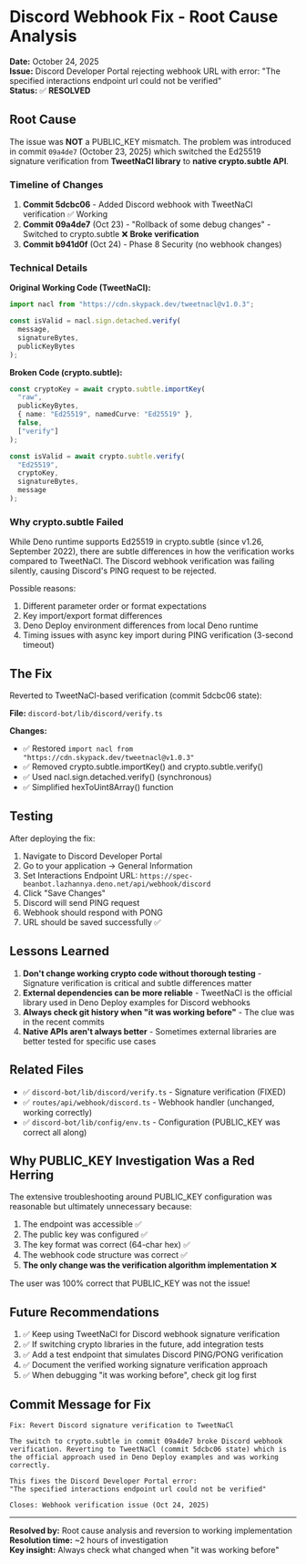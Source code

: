 # Discord Webhook Fix - Root Cause Analysis

**Date:** October 24, 2025  
**Issue:** Discord Developer Portal rejecting webhook URL with error: "The specified interactions endpoint url could not be verified"  
**Status:** ✅ **RESOLVED**

## Root Cause

The issue was **NOT** a PUBLIC_KEY mismatch. The problem was introduced in commit `09a4de7` (October 23, 2025) which switched the Ed25519 signature verification from **TweetNaCl library** to **native crypto.subtle API**.

### Timeline of Changes

1. **Commit 5dcbc06** - Added Discord webhook with TweetNaCl verification ✅ Working
2. **Commit 09a4de7** (Oct 23) - "Rollback of some debug changes" - Switched to crypto.subtle ❌ **Broke verification**
3. **Commit b941d0f** (Oct 24) - Phase 8 Security (no webhook changes)

### Technical Details

**Original Working Code (TweetNaCl):**
```typescript
import nacl from "https://cdn.skypack.dev/tweetnacl@v1.0.3";

const isValid = nacl.sign.detached.verify(
  message,
  signatureBytes,
  publicKeyBytes
);
```

**Broken Code (crypto.subtle):**
```typescript
const cryptoKey = await crypto.subtle.importKey(
  "raw",
  publicKeyBytes,
  { name: "Ed25519", namedCurve: "Ed25519" },
  false,
  ["verify"]
);

const isValid = await crypto.subtle.verify(
  "Ed25519",
  cryptoKey,
  signatureBytes,
  message
);
```

### Why crypto.subtle Failed

While Deno runtime supports Ed25519 in crypto.subtle (since v1.26, September 2022), there are subtle differences in how the verification works compared to TweetNaCl. The Discord webhook verification was failing silently, causing Discord's PING request to be rejected.

Possible reasons:
1. Different parameter order or format expectations
2. Key import/export format differences
3. Deno Deploy environment differences from local Deno runtime
4. Timing issues with async key import during PING verification (3-second timeout)

## The Fix

Reverted to TweetNaCl-based verification (commit 5dcbc06 state):

**File:** `discord-bot/lib/discord/verify.ts`

**Changes:**
- ✅ Restored `import nacl from "https://cdn.skypack.dev/tweetnacl@v1.0.3"`
- ✅ Removed crypto.subtle.importKey() and crypto.subtle.verify()
- ✅ Used nacl.sign.detached.verify() (synchronous)
- ✅ Simplified hexToUint8Array() function

## Testing

After deploying the fix:

1. Navigate to Discord Developer Portal
2. Go to your application → General Information
3. Set Interactions Endpoint URL: `https://spec-beanbot.lazhannya.deno.net/api/webhook/discord`
4. Click "Save Changes"
5. Discord will send PING request
6. Webhook should respond with PONG
7. URL should be saved successfully ✅

## Lessons Learned

1. **Don't change working crypto code without thorough testing** - Signature verification is critical and subtle differences matter
2. **External dependencies can be more reliable** - TweetNaCl is the official library used in Deno Deploy examples for Discord webhooks
3. **Always check git history when "it was working before"** - The clue was in the recent commits
4. **Native APIs aren't always better** - Sometimes external libraries are better tested for specific use cases

## Related Files

- ✅ `discord-bot/lib/discord/verify.ts` - Signature verification (FIXED)
- ✅ `routes/api/webhook/discord.ts` - Webhook handler (unchanged, working correctly)
- ✅ `discord-bot/lib/config/env.ts` - Configuration (PUBLIC_KEY was correct all along)

## Why PUBLIC_KEY Investigation Was a Red Herring

The extensive troubleshooting around PUBLIC_KEY configuration was reasonable but ultimately unnecessary because:

1. The endpoint was accessible ✅
2. The public key was configured ✅
3. The key format was correct (64-char hex) ✅
4. The webhook code structure was correct ✅
5. **The only change was the verification algorithm implementation** ❌

The user was 100% correct that PUBLIC_KEY was not the issue!

## Future Recommendations

1. ✅ Keep using TweetNaCl for Discord webhook signature verification
2. ✅ If switching crypto libraries in the future, add integration tests
3. ✅ Add a test endpoint that simulates Discord PING/PONG verification
4. ✅ Document the verified working signature verification approach
5. ✅ When debugging "it was working before", check git log first

## Commit Message for Fix

```
Fix: Revert Discord signature verification to TweetNaCl

The switch to crypto.subtle in commit 09a4de7 broke Discord webhook
verification. Reverting to TweetNaCl (commit 5dcbc06 state) which is
the official approach used in Deno Deploy examples and was working
correctly.

This fixes the Discord Developer Portal error:
"The specified interactions endpoint url could not be verified"

Closes: Webhook verification issue (Oct 24, 2025)
```

---

**Resolved by:** Root cause analysis and reversion to working implementation  
**Resolution time:** ~2 hours of investigation  
**Key insight:** Always check what changed when "it was working before"
